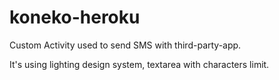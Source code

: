 # koneko-heroku
Custom Activity used to send SMS with third-party-app.

It's using lighting design system, textarea with characters limit.
